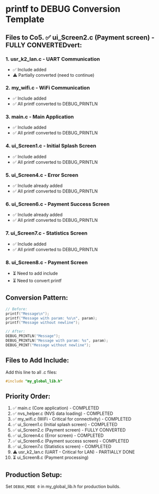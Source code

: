 # printf to DEBUG Conversion Template

## Files to Co5. ✅ ui_Screen2.c (Payment screen) - FULLY CONVERTEDvert:

### 1. usr_k2_lan.c - UART Communication
- ✅ Include added
- ⚠️ Partially converted (need to continue)

### 2. my_wifi.c - WiFi Communication  
- ✅ Include added
- ✅ All printf converted to DEBUG_PRINTLN

### 3. main.c - Main Application
- ✅ Include added
- ✅ All printf converted to DEBUG_PRINTLN

### 4. ui_Screen1.c - Initial Splash Screen
- ✅ Include added
- ✅ All printf converted to DEBUG_PRINTLN

### 5. ui_Screen4.c - Error Screen
- ✅ Include already added
- ✅ All printf converted to DEBUG_PRINTLN

### 6. ui_Screen6.c - Payment Success Screen
- ✅ Include already added
- ✅ All printf converted to DEBUG_PRINTLN

### 7. ui_Screen7.c - Statistics Screen
- ✅ Include added
- ✅ All printf converted to DEBUG_PRINTLN

### 8. ui_Screen8.c - Payment Screen
- ⏳ Need to add include
- ⏳ Need to convert printf

## Conversion Pattern:

```c
// Before:
printf("Message\n");
printf("Message with param: %s\n", param);
printf("Message without newline");

// After:
DEBUG_PRINTLN("Message");
DEBUG_PRINTLN("Message with param: %s", param);
DEBUG_PRINT("Message without newline");
```

## Files to Add Include:

Add this line to all .c files:
```c
#include "my_global_lib.h"
```

## Priority Order:
1. ✅ main.c (Core application) - COMPLETED
2. ✅ nvs_helper.c (NVS data loading) - COMPLETED
3. ✅ my_wifi.c (WiFi - Critical for connectivity) - COMPLETED
4. ✅ ui_Screen1.c (Initial splash screen) - COMPLETED
5. ✅ ui_Screen2.c (Payment screen) - FULLY CONVERTED
6. ✅ ui_Screen4.c (Error screen) - COMPLETED
7. ✅ ui_Screen6.c (Payment success screen) - COMPLETED
8. ✅ ui_Screen7.c (Statistics screen) - COMPLETED
9. ⚠️ usr_k2_lan.c (UART - Critical for LAN) - PARTIALLY DONE
10. ⏳ ui_Screen8.c (Payment processing)

## Production Setup:
Set `DEBUG_MODE 0` in my_global_lib.h for production builds.

